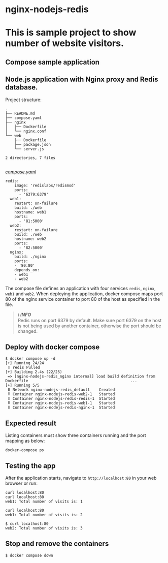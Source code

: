 # nginx-nodejs-redis
This is sample project to show number of website visitors.
=======
## Compose sample application
## Node.js application with Nginx proxy and Redis database.
Project structure:
```
.
├── README.md
├── compose.yaml
├── nginx
│   ├── Dockerfile
│   └── nginx.conf
└── web
    ├── Dockerfile
    ├── package.json
    └── server.js

2 directories, 7 files


```
[_compose.yaml_](compose.yaml)
```
redis:
    image: 'redislabs/redismod'
    ports:
      - '6379:6379'
  web1:
    restart: on-failure
    build: ./web
    hostname: web1
    ports:
      - '81:5000'
  web2:
    restart: on-failure
    build: ./web
    hostname: web2
    ports:
      - '82:5000'
  nginx:
    build: ./nginx
    ports:
    - '80:80'
    depends_on:
    - web1
    - web2
```
The compose file defines an application with four services `redis`, `nginx`, `web1` and `web2`.
When deploying the application, docker compose maps port 80 of the nginx service container to port 80 of the host as specified in the file.


> ℹ️ **_INFO_**  
> Redis runs on port 6379 by default. Make sure port 6379 on the host is not being used by another container, otherwise the port should be changed.

## Deploy with docker compose
```
$ docker compose up -d
[+] Running 24/24
 ⠿ redis Pulled                                                                                                                               
[+] Building 2.4s (22/25)
 => [nginx-nodejs-redis_nginx internal] load build definition from Dockerfile                                             ...
[+] Running 5/5
 ⠿ Network nginx-nodejs-redis_default    Created      
 ⠿ Container nginx-nodejs-redis-web2-1   Started      
 ⠿ Container nginx-nodejs-redis-redis-1  Started     
 ⠿ Container nginx-nodejs-redis-web1-1   Started  
 ⠿ Container nginx-nodejs-redis-nginx-1  Started
```


## Expected result
Listing containers must show three containers running and the port mapping as below:
```
docker-compose ps
```

## Testing the app
After the application starts, navigate to `http://localhost:80` in your web browser or run:
```
curl localhost:80
curl localhost:80
web1: Total number of visits is: 1
```

```
curl localhost:80
web1: Total number of visits is: 2
```
```
$ curl localhost:80
web2: Total number of visits is: 3
```
## Stop and remove the containers
```
$ docker compose down
```
